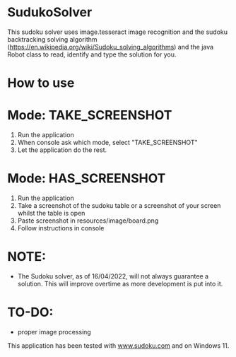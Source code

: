 # SudukoSolver

This sudoku solver uses image.tesseract image recognition and the sudoku backtracking solving algorithm (https://en.wikipedia.org/wiki/Sudoku_solving_algorithms) and the java Robot class to read, identify and type the solution for you.


# How to use

# Mode: TAKE_SCREENSHOT
1. Run the application
2. When console ask which mode, select "TAKE_SCREENSHOT"
3. Let the application do the rest.

# Mode: HAS_SCREENSHOT
1. Run the application
2. Take a screenshot of the sudoku table or a screenshot of your screen whilst the table is open
3. Paste screenshot in resources/image/board.png
4. Follow instructions in console

# NOTE:
* The Sudoku solver, as of 16/04/2022, will not always guarantee a solution. This will improve overtime as more development is put into it.

# TO-DO:
* proper image processing 


This application has been tested with www.sudoku.com and on Windows 11.
